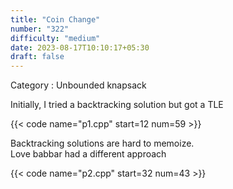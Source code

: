 ```yaml
---
title: "Coin Change"
number: "322"
difficulty: "medium"
date: 2023-08-17T10:10:17+05:30
draft: false
---
```


Category : Unbounded knapsack

Initially, I tried a backtracking solution but got a TLE

{{< code name="p1.cpp" start=12 num=59  >}}

Backtracking solutions are hard to memoize.  
Love babbar had a different approach

{{< code name="p2.cpp" start=32 num=43  >}}

